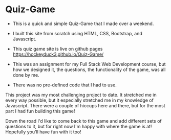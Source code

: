 # Quiz-Game

* This is a quick and simple Quiz-Game that I made over a weekend.

* I built this site from scratch using HTML, CSS, Bootstrap, and Javascript.

* This quiz game site is live on github pages https://hockeyduck3.github.io/Quiz-Game/

* This was an assignment for my Full Stack Web Development course, but how we designed it, the questions, the functionality of the game, was all done by me.

* There was no pre-defined code that I had to use.


This project was my most challenging project to date. It stretched me in every way possible, but it especially stretched me in my knowledge of Javascript. There were a couple of hiccups here and there, but for the most part I had fun building this game!

Down the road I'd like to come back to this game and add different sets of questions to it, but for right now I'm happy with where the game is at! Hopefully you'll have fun with it too!
